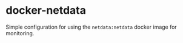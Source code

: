 # docker-netdata

Simple configuration for using the `netdata:netdata` docker image for monitoring.
